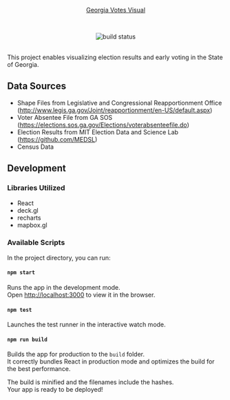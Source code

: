 <p align="center">
  <a href="https://georgiavotesvisual.com/" target="_blank" rel="noopener noreferrer">
    Georgia Votes Visual
  </a>
</p>
<br/>
<p align="center"
  <a href="https://github.com/asdfjkalsdfla/gavotesfrontend/actions/workflows/ci.js.yml"><img src="https://github.com/asdfjkalsdfla/gavotesfrontend/actions/workflows/ci.js.yml/badge.svg?branch=main" alt="build status"></a>
</p>
<br/>
This project enables visualizing election results and early voting in the State of Georgia. 

## Data Sources
- Shape Files from  Legislative and Congressional Reapportionment Office (http://www.legis.ga.gov/Joint/reapportionment/en-US/default.aspx)
- Voter Absentee File from GA SOS (https://elections.sos.ga.gov/Elections/voterabsenteefile.do)
- Election Results from MIT Election Data and Science Lab (https://github.com/MEDSL)
- Census Data

## Development

### Libraries Utilized
- React
- deck.gl
- recharts
- mapbox.gl

### Available Scripts

In the project directory, you can run:

#### `npm start`

Runs the app in the development mode.<br>
Open [http://localhost:3000](http://localhost:3000) to view it in the browser.

#### `npm test`

Launches the test runner in the interactive watch mode.<br>

#### `npm run build`

Builds the app for production to the `build` folder.<br>
It correctly bundles React in production mode and optimizes the build for the best performance.

The build is minified and the filenames include the hashes.<br>
Your app is ready to be deployed!
